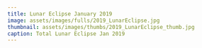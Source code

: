 ```yaml
---
title: Lunar Eclipse January 2019
image: assets/images/fulls/2019_LunarEclipse.jpg
thumbnail: assets/images/thumbs/2019_LunarEclipse_thumb.jpg
caption: Total Lunar Eclipse Jan 2019
---
```

